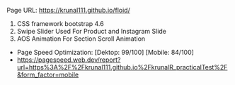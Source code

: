 Page URL: https://krunal111.github.io/floid/

1. CSS framework bootstrap 4.6
2. Swipe Slider Used For Product and Instagram Slide
3. AOS Animation For Section Scroll Animation

- Page Speed Optimization: [Dektop: 99/100] [Mobile: 84/100]
- https://pagespeed.web.dev/report?url=https%3A%2F%2Fkrunal111.github.io%2FkrunalR_practicalTest%2F&form_factor=mobile
